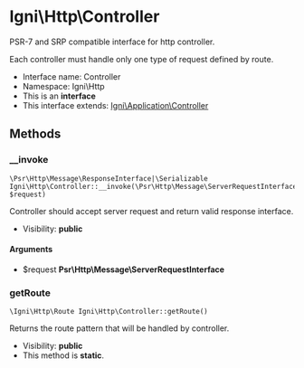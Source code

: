 Igni\Http\Controller
===============

PSR-7 and SRP compatible interface for http controller.

Each controller must handle only one type of request defined by route.


* Interface name: Controller
* Namespace: Igni\Http
* This is an **interface**
* This interface extends: [Igni\Application\Controller](Igni-Application-Controller.md)





Methods
-------


### __invoke

    \Psr\Http\Message\ResponseInterface|\Serializable Igni\Http\Controller::__invoke(\Psr\Http\Message\ServerRequestInterface $request)

Controller should accept server request and return valid response interface.



* Visibility: **public**


#### Arguments
* $request **Psr\Http\Message\ServerRequestInterface**



### getRoute

    \Igni\Http\Route Igni\Http\Controller::getRoute()

Returns the route pattern that will be handled by controller.



* Visibility: **public**
* This method is **static**.



